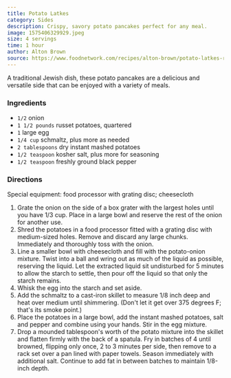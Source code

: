 ```yaml
---
title: Potato Latkes
category: Sides
description: Crispy, savory potato pancakes perfect for any meal.
image: 1575406329929.jpeg
size: 4 servings
time: 1 hour
author: Alton Brown
source: https://www.foodnetwork.com/recipes/alton-brown/potato-latkes-recipe-1942624
---
```


A traditional Jewish dish, these potato pancakes are a delicious and versatile side that can be enjoyed with a variety of meals. 

### Ingredients

* `1/2` onion
* `1 1/2 pounds` russet potatoes, quartered
* `1` large egg
* `1/4 cup` schmaltz, plus more as needed
* `2 tablespoons` dry instant mashed potatoes
* `1/2 teaspoon` kosher salt, plus more for seasoning
* `1/2 teaspoon` freshly ground black pepper

### Directions

Special equipment: food processor with grating disc; cheesecloth 

1. Grate the onion on the side of a box grater with the largest holes until you have 1/3 cup. Place in a large bowl and reserve the rest of the onion for another use.
2. Shred the potatoes in a food processor fitted with a grating disc with medium-sized holes. Remove and discard any large chunks. Immediately and thoroughly toss with the onion.
3. Line a smaller bowl with cheesecloth and fill with the potato-onion mixture. Twist into a ball and wring out as much of the liquid as possible, reserving the liquid. Let the extracted liquid sit undisturbed for 5 minutes to allow the starch to settle, then pour off the liquid so that only the starch remains.
4. Whisk the egg into the starch and set aside.
5. Add the schmaltz to a cast-iron skillet to measure 1/8 inch deep and heat over medium until shimmering. (Don't let it get over 375 degrees F; that's its smoke point.)
6. Place the potatoes in a large bowl, add the instant mashed potatoes, salt and pepper and combine using your hands. Stir in the egg mixture.
7. Drop a mounded tablespoon's worth of the potato mixture into the skillet and flatten firmly with the back of a spatula. Fry in batches of 4 until browned, flipping only once, 2 to 3 minutes per side, then remove to a rack set over a pan lined with paper towels. Season immediately with additional salt. Continue to add fat in between batches to maintain 1/8-inch depth.